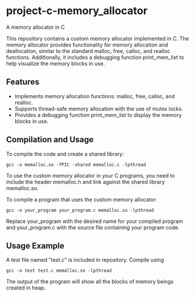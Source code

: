 # project-c-memory_allocator
A memory allocator in C

This repository contains a custom memory allocator implemented in C. The memory allocator provides functionality for memory allocation and deallocation, similar to the standard malloc, free, calloc, and realloc functions. Additionally, it includes a debugging function print_mem_list to help visualize the memory blocks in use.

## Features
- Implements memory allocation functions: malloc, free, calloc, and realloc.
- Supports thread-safe memory allocation with the use of mutex locks.
- Provides a debugging function print_mem_list to display the memory blocks in use.

## Compilation and Usage
To compile the code and create a shared library:
```
gcc -o memalloc.so -fPIC -shared memalloc.c -lpthread
```
To use the custom memory allocator in your C programs, you need to include the header memalloc.h and link against the shared library memalloc.so.

To compile a program that uses the custom memory allocator:
```
gcc -o your_program your_program.c memalloc.so -lpthread
```
Replace your_program with the desired name for your compiled program and your_program.c with the source file containing your program code.

## Usage Example
A test file named "test.c" is included in repository.
Compile using
```
gcc -o test test.c memalloc.so -lpthread
```

The output of the program will show all the blocks of  memory beings created in heap.
